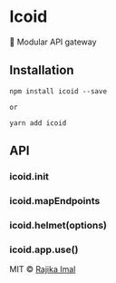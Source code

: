 # Icoid

:ghost: Modular API gateway

## Installation

```
npm install icoid --save

or

yarn add icoid
```

## API

### icoid.init

### icoid.mapEndpoints

### icoid.helmet(options)

### icoid.app.use()

MIT © [Rajika Imal](https://rajikaimal.github.io)